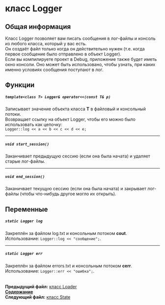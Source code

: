 ﻿# класс Logger

## Общая информация

Класс Logger позволяет вам писать сообщения в лог-файлы и консоль из любого класса, который у вас есть.  
Он создаёт файл только когда он действительно нужен (т.е. когда первое сообщение было отправлено в объект Logger).  
Если вы компилируете проект в Debug, приложение также будет иметь окно консоли. Оно может быть использовано, чтобы узнать, при каких именно условиях сообщения поступают в лог.  

## Функции  

##### `template<class T> Logger& operator<<(const T& p)`
Записывает значение объекта класса **T** в файловый и консольный потоки.  
Возвращает ссылку на объект Logger, чтобы его можно было использовать как цепочку:  
`Logger::log << a << b << c << d << e;`  

----
##### `void start_session()`
Заканчивает предыдущую сессию (если она была начата) и удаляет старые лог-файлы.  

----
##### `void end_session()`
Заканичвает текущую сессию (если она была начата) и закрывает лог-файлы (чтобы что-нибудь другое могло их открыть).

## Переменные  

##### `static Logger log`
Закреплён за файлом log.txt и консольным потоком **cout**.  
Использование: `Logger::log << "сообщение";`.  

----
##### `static Logger err`
Закреплён за файлом errors.txt и консольным потоком **cerr**.  
Использование: `Logger::err << "ошибка";`.  
   
   
**Предыдущий файл:** [класс Loader](09_Loader.md)  
**[Содержание](00_Contents.md)**  
**Следующий файл:** [класс State](11_State.md)